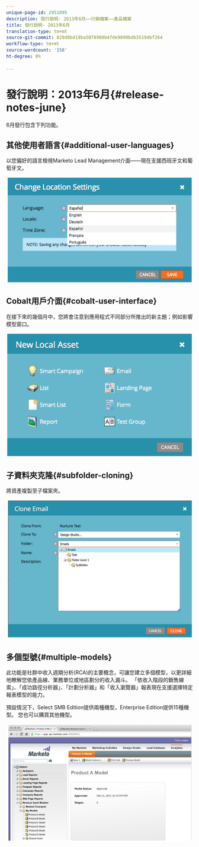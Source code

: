 ```yaml
---
unique-page-id: 2951095
description: 發行說明- 2013年6月——行銷檔案——產品檔案
title: 發行說明- 2013年6月
translation-type: tm+mt
source-git-commit: 029d8b419ba5078980b4fde9890bdb35194bf264
workflow-type: tm+mt
source-wordcount: '158'
ht-degree: 0%

---
```



# 發行說明：2013年6月{#release-notes-june}

6月發行包含下列功能。

## 其他使用者語言{#additional-user-languages}

以您偏好的語言檢視Marketo Lead Management介面——現在支援西班牙文和葡萄牙文。

![](assets/image2014-9-22-16-3a25-3a54.png)

## Cobalt用戶介面{#cobalt-user-interface}

在接下來的幾個月中，您將會注意到應用程式不同部分所推出的新主題；例如影響模型窗口。

![](assets/image2014-9-22-16-3a26-3a8.png)

## 子資料夾克隆{#subfolder-cloning}

將資產複製至子檔案夾。

![](assets/image2014-9-22-16-3a26-3a25.png)

## 多個型號{#multiple-models}

此功能是社群中收入週期分析(RCA)的主要概念，可讓您建立多個模型，以更詳細地瞭解您依產品線、業務單位或地區劃分的收入漏斗。 「依收入階段的銷售線索」、「成功路徑分析器」、「計劃分析器」和「收入瀏覽器」報表現在支援選擇特定報表模型的能力。

預設情況下，Select SMB Edition提供兩種機型，Enterprise Edition提供15種機型。 您也可以購買其他機型。

![](assets/image2014-9-22-16-3a26-3a59.png)
